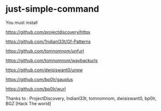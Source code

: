 # just-simple-command
You must install

https://github.com/projectdiscovery/httpx

https://github.com/1ndianl33t/Gf-Patterns

https://github.com/tomnomnom/unfurl

https://github.com/tomnomnom/waybackurls

https://github.com/dwisiswant0/unew

https://github.com/bp0lr/gauplus

https://github.com/bp0lr/wurl

Thanks to : ProjectDiscovery, Indianl33t, tomnomnom, dwisiswant0, bp0lr, BGZ
[Hack The world]
